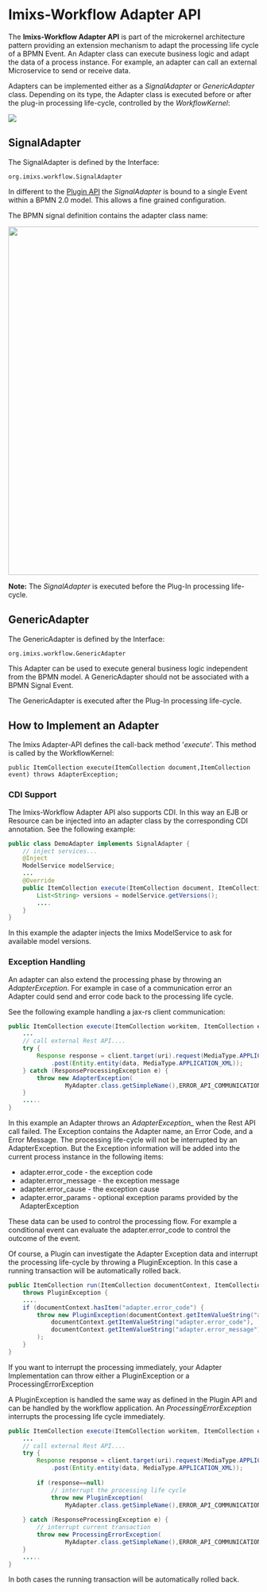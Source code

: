 # Imixs-Workflow Adapter API

The **Imixs-Workflow Adapter API** is part of the microkernel architecture pattern providing an extension mechanism to adapt the processing life cycle of a BPMN Event. An Adapter class can execute business logic and adapt the data of a process instance. For example, an adapter can call an external Microservice to send or receive data. 

Adapters can be implemented either as a _SignalAdapter_ or _GenericAdapter_ class. Depending on its type, the Adapter class is executed before or after the plug-in processing life-cycle, controlled by the *WorkflowKernel*:

<img src="../images/adapter_api.png"/>  

   
## SignalAdapter

The SignalAdapter is defined by the Interface:

	org.imixs.workflow.SignalAdapter

In different to the [Plugin API](./plugin-api.html) the *SignalAdapter* is bound to a single Event within a BPMN 2.0 model. This allows a fine grained configuration. 

The BPMN signal definition contains the adapter class name:

<img src="../images/modelling/bpmn_screen_37.png" style="width:700px"/>

**Note:** The _SignalAdapter_ is executed before the Plug-In processing life-cycle.


## GenericAdapter 

The GenericAdapter is defined by the Interface:

	org.imixs.workflow.GenericAdapter

This Adapter can be used to execute general business logic independent from the BPMN model. A GenericAdapter should not be associated with a BPMN Signal Event.

The GenericAdapter is executed after the Plug-In processing life-cycle. 



## How to Implement an Adapter

The Imixs Adapter-API defines the call-back method '_execute_'. This method is called by the WorkflowKernel:
     
    public ItemCollection execute(ItemCollection document,ItemCollection event) throws AdapterException;
   
   

### CDI Support

The Imixs-Workflow Adapter API also supports CDI. In this way an EJB or Resource can be injected into an adapter class by the corresponding CDI annotation. See the following example:

```java
public class DemoAdapter implements SignalAdapter {
	// inject services...
	@Inject
	ModelService modelService;
	...
	@Override
	public ItemCollection execute(ItemCollection document, ItemCollection event) throws AdapterException {
		List<String> versions = modelService.getVersions();
		....
	}
}
```

In this example the adapter injects the Imixs ModelService to ask for available model versions. 
 
### Exception Handling
    
An adapter can also extend the processing phase by throwing an *AdapterException*. For example in case of a communication error an Adapter could send and error code back to the processing life cycle.

See the following example handling a jax-rs client communication:

```java
public ItemCollection execute(ItemCollection workitem, ItemCollection event) throws AdapterException {
	...
	// call external Rest API....
	try {
		Response response = client.target(uri).request(MediaType.APPLICATION_XML)
			.post(Entity.entity(data, MediaType.APPLICATION_XML));
	} catch (ResponseProcessingException e) {
		throw new AdapterException(
				MyAdapter.class.getSimpleName(),ERROR_API_COMMUNICATION,"Failed to call rest api!");
	}
	.....
} 
```

In this example an Adapter throws an *AdapterException_* when the Rest API call failed. The Exception contains the  Adapter name, an Error Code, and a Error Message. The processing life-cycle will not be interrupted by an AdapterException. But the Exception information will be added into the current process instance in the following items:


* adapter.error_code - the exception code
* adapter.error_message - the exception message
* adapter.error_cause - the exception cause
* adapter.error_params - optional exception params provided by the AdapterException

These data can be used to control the processing flow. For example a conditional event can evaluate the adapter.error_code to control the outcome of the event. 

Of course, a Plugin can investigate the Adapter Exception data and interrupt the processing life-cycle by throwing a PluginException. In this case a running transaction will be automatically rolled back. 

```java
public ItemCollection run(ItemCollection documentContext, ItemCollection adocumentActivity)
	throws PluginException {
	....
	if (documentContext.hasItem("adapter.error_code") {
		throw new PluginException(documentContext.getItemValueString("adapter.error_context"),
			documentContext.getItemValueString("adapter.error_code"),
			documentContext.getItemValueString("adapter.error_message")
		);
	}
}
```

If you want to interrupt the processing immediately, your Adapter Implementation can throw either a PluginException or a ProcessingErrorException

A PluginException is handled the same way as defined in the Plugin API and can be handled by the workflow application.  An *ProcessingErrorException* interrupts the processing life cycle immediately. 

```java
public ItemCollection execute(ItemCollection workitem, ItemCollection event) throws AdapterException {
	...
	// call external Rest API....
	try {
		Response response = client.target(uri).request(MediaType.APPLICATION_XML)
			.post(Entity.entity(data, MediaType.APPLICATION_XML));
			
		if (response==null) 
			// interrupt the processing life cycle
			throw new PluginException(
				MyAdapter.class.getSimpleName(),ERROR_API_COMMUNICATION,"An error occurred...");	
			
	} catch (ResponseProcessingException e) {
		// interrupt current transaction
		throw new ProcessingErrorException(
				MyAdapter.class.getSimpleName(),ERROR_API_COMMUNICATION,"Failed to call rest api!");
	}
	.....
}
```

In both cases the running transaction will be automatically rolled back. 


